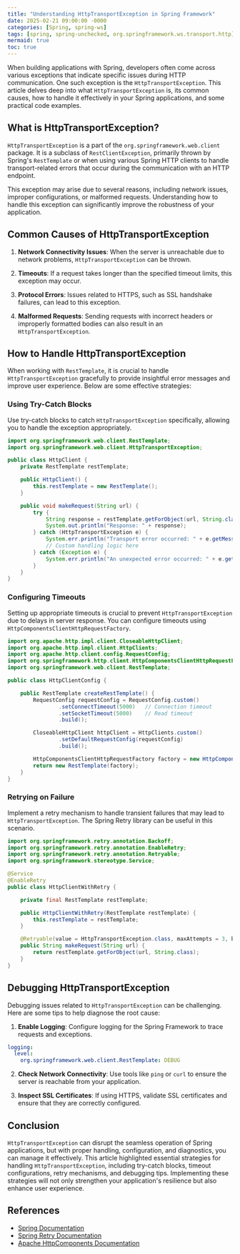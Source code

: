 ```yaml
---
title: "Understanding HttpTransportException in Spring Framework"
date: 2025-02-21 09:00:00 -0000
categories: [Spring, spring-ws]
tags: [spring, spring-unchecked, org.springframework.ws.transport.http]
mermaid: true
toc: true
---
```



When building applications with Spring, developers often come across various exceptions that indicate specific issues during HTTP communication. One such exception is the `HttpTransportException`. This article delves deep into what `HttpTransportException` is, its common causes, how to handle it effectively in your Spring applications, and some practical code examples.

## What is HttpTransportException?

`HttpTransportException` is a part of the `org.springframework.web.client` package. It is a subclass of `RestClientException`, primarily thrown by Spring's `RestTemplate` or when using various Spring HTTP clients to handle transport-related errors that occur during the communication with an HTTP endpoint.

This exception may arise due to several reasons, including network issues, improper configurations, or malformed requests. Understanding how to handle this exception can significantly improve the robustness of your application.

## Common Causes of HttpTransportException

1. **Network Connectivity Issues**: When the server is unreachable due to network problems, `HttpTransportException` can be thrown.
   
2. **Timeouts**: If a request takes longer than the specified timeout limits, this exception may occur.
   
3. **Protocol Errors**: Issues related to HTTPS, such as SSL handshake failures, can lead to this exception.
   
4. **Malformed Requests**: Sending requests with incorrect headers or improperly formatted bodies can also result in an `HttpTransportException`.

## How to Handle HttpTransportException

When working with `RestTemplate`, it is crucial to handle `HttpTransportException` gracefully to provide insightful error messages and improve user experience. Below are some effective strategies:

### Using Try-Catch Blocks

Use try-catch blocks to catch `HttpTransportException` specifically, allowing you to handle the exception appropriately.

```java
import org.springframework.web.client.RestTemplate;
import org.springframework.web.client.HttpTransportException;

public class HttpClient {
    private RestTemplate restTemplate;

    public HttpClient() {
        this.restTemplate = new RestTemplate();
    }

    public void makeRequest(String url) {
        try {
            String response = restTemplate.getForObject(url, String.class);
            System.out.println("Response: " + response);
        } catch (HttpTransportException e) {
            System.err.println("Transport error occurred: " + e.getMessage());
            // Custom handling logic here
        } catch (Exception e) {
            System.err.println("An unexpected error occurred: " + e.getMessage());
        }
    }
}
```

### Configuring Timeouts

Setting up appropriate timeouts is crucial to prevent `HttpTransportException` due to delays in server response. You can configure timeouts using `HttpComponentsClientHttpRequestFactory`.

```java
import org.apache.http.impl.client.CloseableHttpClient;
import org.apache.http.impl.client.HttpClients;
import org.apache.http.client.config.RequestConfig;
import org.springframework.http.client.HttpComponentsClientHttpRequestFactory;
import org.springframework.web.client.RestTemplate;

public class HttpClientConfig {

    public RestTemplate createRestTemplate() {
        RequestConfig requestConfig = RequestConfig.custom()
                .setConnectTimeout(5000)   // Connection timeout
                .setSocketTimeout(5000)    // Read timeout
                .build();

        CloseableHttpClient httpClient = HttpClients.custom()
                .setDefaultRequestConfig(requestConfig)
                .build();

        HttpComponentsClientHttpRequestFactory factory = new HttpComponentsClientHttpRequestFactory(httpClient);
        return new RestTemplate(factory);
    }
}
```

### Retrying on Failure

Implement a retry mechanism to handle transient failures that may lead to `HttpTransportException`. The Spring Retry library can be useful in this scenario.

```java
import org.springframework.retry.annotation.Backoff;
import org.springframework.retry.annotation.EnableRetry;
import org.springframework.retry.annotation.Retryable;
import org.springframework.stereotype.Service;

@Service
@EnableRetry
public class HttpClientWithRetry {

    private final RestTemplate restTemplate;

    public HttpClientWithRetry(RestTemplate restTemplate) {
        this.restTemplate = restTemplate;
    }

    @Retryable(value = HttpTransportException.class, maxAttempts = 3, backoff = @Backoff(delay = 2000))
    public String makeRequest(String url) {
        return restTemplate.getForObject(url, String.class);
    }
}
```

## Debugging HttpTransportException

Debugging issues related to `HttpTransportException` can be challenging. Here are some tips to help diagnose the root cause:

1. **Enable Logging**: Configure logging for the Spring Framework to trace requests and exceptions.

```yaml
logging:
  level:
    org.springframework.web.client.RestTemplate: DEBUG
```

2. **Check Network Connectivity**: Use tools like `ping` or `curl` to ensure the server is reachable from your application.

3. **Inspect SSL Certificates**: If using HTTPS, validate SSL certificates and ensure that they are correctly configured.

## Conclusion

`HttpTransportException` can disrupt the seamless operation of Spring applications, but with proper handling, configuration, and diagnostics, you can manage it effectively. This article highlighted essential strategies for handling `HttpTransportException`, including try-catch blocks, timeout configurations, retry mechanisms, and debugging tips. Implementing these strategies will not only strengthen your application's resilience but also enhance user experience.

## References
- [Spring Documentation](https://docs.spring.io/spring-framework/docs/current/javadoc-api/org/springframework/web/client/RestClientException.html)
- [Spring Retry Documentation](https://docs.spring.io/spring-retry/docs/current/reference/html/)
- [Apache HttpComponents Documentation](https://hc.apache.org/httpcomponents-client-5.1.x/index.html)